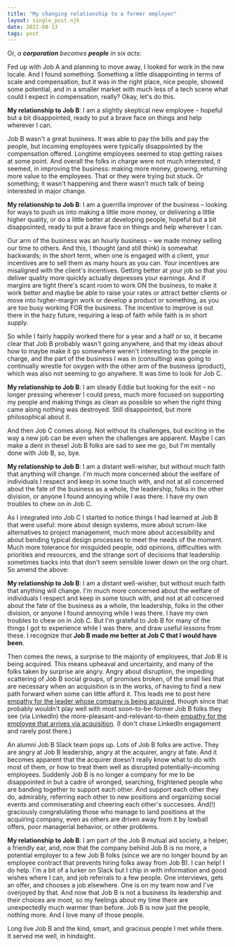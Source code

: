 ```yaml
---
title: "My changing relationship to a former employer"
layout: single_post.njk
date: 2022-08-13
tags: post
---
```


Or, _a **corporation** becomes **people** in six acts:_

Fed up with Job A and planning to move away, I looked for work in the new locale. And I found something. Something a little disappointing in terms of scale and compensation, but it was in the right place, nice people, showed some potential, and in a smaller market with much less of a tech scene what could I expect in compensation, really? Okay, let's do this.

**My relationship to Job B**: I am a slightly skeptical new employee – hopeful but a bit disappointed, ready to put a brave face on things and help wherever I can.

Job B wasn't a great business. It was able to pay the bills and pay the people, but incoming employees were typically disappointed by the compensation offered. Longtime employees seemed to stop getting raises at some point. And overall the folks in charge were not much interested, it seemed, in improving the business: making more money, growing, returning more value to the employees. That or they were trying but stuck. Or something; it wasn't happening and there wasn't much talk of being interested in major change.

**My relationship to Job B**: I am a guerrilla improver of the business – looking for ways to push us into making a little more money, or delivering a little higher quality, or do a little better at developing people, hopeful but a bit disappointed, ready to put a brave face on things and help wherever I can.

Our arm of the business was an hourly business – we made money selling our time to others. And this, I thought (and still think) is somewhat backwards; in the short term, when one is engaged with a client, your incentives are to sell them as many hours as you can. Your incentives are misaligned with the client's incentives. Getting better at your job so that you deliver quality more quickly actually depresses your earnings. And if margins are tight there's scant room to work ON the business, to make it work better and maybe be able to raise your rates or attract better clients or move into higher-margin work or develop a product or something, as you are too busy working FOR the business. The incentive to improve is out there in the hazy future, requiring a leap of faith while faith is in short supply.

So while I fairly happily worked there for a year and a half or so, it became clear that Job B probably wasn't going anywhere, and that my ideas about how to maybe make it go somewhere weren't interesting to the people in charge, and the part of the business I was in (consulting) was going to continually wrestle for oxygen with the other arm of the business (product), which was also not seeming to go anywhere. It was time to look for Job C.

**My relationship to Job B**: I am steady Eddie but looking for the exit – no longer pressing wherever I could press, much more focused on supporting my people and making things as clean as possible so when the right thing came along nothing was destroyed. Still disappointed, but more philosophical about it.

And then Job C comes along. Not without its challenges, but exciting in the way a new job can be even when the challenges are apparent. Maybe I can make a dent in these! Job B folks are sad to see me go, but I'm mentally done with Job B, so, bye.

**My relationship to Job B**: I am a distant well-wisher, but without much faith that anything will change. I'm much more concerned about the welfare of individuals I respect and keep in some touch with, and not at all concerned about the fate of the business as a whole, the leadership, folks in the other division, or anyone I found annoying while I was there. I have my own troubles to chew on in Job C.

As I integrated into Job C I started to notice things I had learned at Job B that were useful: more about design systems, more about scrum-like alternatives to project management, much more about accessibility and about bending typical design processes to meet the needs of the moment. Much more tolerance for misguided people, odd opinions, difficulties with priorities and resources, and the strange sort of decisions that leadership sometimes backs into that don't seem sensible lower down on the org chart. So amend the above:

**My relationship to Job B**: I am a distant well-wisher, but without much faith that anything will change. I'm much more concerned about the welfare of individuals I respect and keep in some touch with, and not at all concerned about the fate of the business as a whole, the leadership, folks in the other division, or anyone I found annoying while I was there. I have my own troubles to chew on in Job C. But I'm grateful to Job B for many of the things I got to experience while I was there, and draw useful lessons from these. I recognize that **Job B made me better at Job C that I would have been**.

Then comes the news, a surprise to the majority of employees, that Job B is being acquired. This means upheaval and uncertainty, and many of the folks taken by surprise are angry. Angry about disruption, the impeding scattering of Job B social groups, of promises broken, of the small lies that are necessary when an acquisition is in the works, of having to find a new path forward when some can little afford it. This leads me to post here [empathy for the leader whose company is being acquired](https://jonplummer.com/2022/04/17/empathy-for-the-leader-whose-company-is-being-acquired/), though since that probably wouldn't play well with most soon-to-be-former Job B folks they see (via LinkedIn) the more-pleasant-and-relevant-to-them [empathy for the employee that arrives via acquisition](https://jonplummer.com/2022/02/06/empathy-for-the-employee-that-arrives-via-acquisition/). (I don't chase LinkedIn engagement and rarely post there.)

An alumni Job B Slack team pops up. Lots of Job B folks are active. They are angry at Job B leadership, angry at the acquirer, angry at fate. And it becomes apparent that the acquirer doesn't really know what to do with most of them, or how to treat them well as disrupted potentially-incoming employees. Suddenly Job B is no longer a company for me to be disappointed in but a cadre of wronged, searching, frightened people who are banding together to support each other. And support each other they do, admirably, referring each other to new positions and organizing social events and commiserating and cheering each other's successes. And(!) graciously congratulating those who manage to land positions at the acquiring company, even as others are driven away from it by lowball offers, poor managerial behavior, or other problems.

**My relationship to Job B**: I am part of the Job B mutual aid society, a helper, a friendly ear, and, now that the company behind Job B is no more, a potential employer to a few Job B folks (since we are no longer bound by an employee contract that prevents hiring folks away from Job B). I can help! I do help. I'm a bit of a lurker on Slack but I chip in with information and good wishes where I can, and job referrals to a few people. One interviews, gets an offer, and chooses a job elsewhere. One is on my team now and I've overjoyed by that. And now that Job B is not a business its leadership and their choices are moot, so my feelings about my time there are unexpectedly much warmer than before. Job B is now just the people, nothing more. And I love many of those people.

Long live Job B and the kind, smart, and gracious people I met while there. It served me well, in hindsight.
